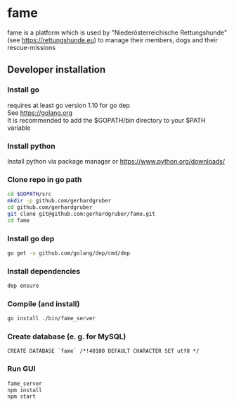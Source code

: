 # fame

fame is a platform which is used by "Niederösterreichische Rettungshunde" (see https://rettungshunde.eu) to manage their members, dogs and their rescue-missions

## Developer installation
### Install go
requires at least go version 1.10 for go dep  
See https://golang.org  
It is recommended to add the $GOPATH/bin directory to your $PATH variable

### Install python
Install python via package manager or https://www.python.org/downloads/

### Clone repo in go path
```bash
cd $GOPATH/src
mkdir -p github.com/gerhardgruber
cd github.com/gerhardgruber
git clone git@github.com:gerhardgruber/fame.git
cd fame
```

### Install go dep
```bash
go get -u github.com/golang/dep/cmd/dep
```

### Install dependencies
```bash
dep ensure
```

### Compile (and install)
```bash
go install ./bin/fame_server
```

### Create database (e. g. for MySQL)
```mysql
CREATE DATABASE `fame` /*!40100 DEFAULT CHARACTER SET utf8 */
```

### Run GUI
```bash
fame_server
npm install
npm start
```

